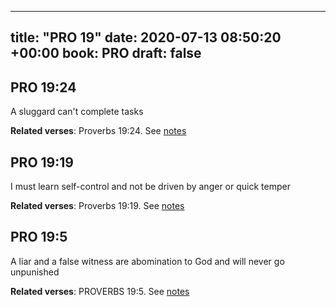 
---
title: "PRO 19"
date: 2020-07-13 08:50:20 +00:00
book: PRO
draft: false
---

## PRO 19:24

A sluggard can't complete tasks

**Related verses**: Proverbs 19:24. See [notes](https://my.bible.com/notes/3472667456496722264)


## PRO 19:19

I must learn self-control and not be driven by anger or quick temper

**Related verses**: Proverbs 19:19. See [notes](https://my.bible.com/notes/3472666255147393357)


## PRO 19:5

A liar and a false witness are abomination to God and will never go unpunished

**Related verses**: PROVERBS 19:5. See [notes](https://my.bible.com/notes/2703632763299029937)

